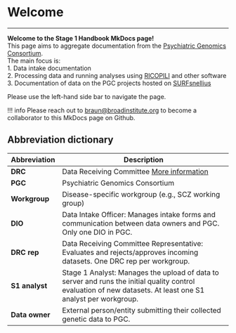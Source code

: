 # Welcome 
***
**Welcome to the Stage 1 Handbook MkDocs page!** <br>
This page aims to aggregate documentation from the [Psychiatric Genomics Consortium](https://pgc.unc.edu/). <br>
The main focus is: <br>
    1. Data intake documentation <br>
    2. Processing data and running analyses using [RICOPILI](https://sites.google.com/a/broadinstitute.org/ricopili/) and other software <br>
    3. Documentation of data on the PGC projects hosted on [SURFsnellius](https://www.surf.nl/en/services/snellius-the-national-supercomputer)

Please use the left-hand side bar to navigate the page. 

!!! info
    Please reach out to [braun@broadinstitute.org](braun@broadinstitute.org) to become a collaborator to this MkDocs page on Github.



## Abbreviation dictionary

| **Abbreviation** | **Description**                                                                                                           |
|------------------|---------------------------------------------------------------------------------------------------------------------------|
| **DRC**          | Data Receiving Committee [More information](https://pgc.unc.edu/for-researchers/data-receiving-committee/)                  |
| **PGC**          | Psychiatric Genomics Consortium                                                                                             |
| **Workgroup**    | Disease-specific workgroup (e.g., SCZ working group)                                                                        |
| **DIO**          | Data Intake Officer: Manages intake forms and communication between data owners and PGC. Only one DIO in PGC.              |
| **DRC rep**      | Data Receiving Committee Representative: Evaluates and rejects/approves incoming datasets. One DRC rep per workgroup.       |
| **S1 analyst**   | Stage 1 Analyst: Manages the upload of data to server and runs the initial quality control evaluation of new datasets. At least one S1 analyst per workgroup. |
| **Data owner**   | External person/entity submitting their collected genetic data to PGC.                                                     |

